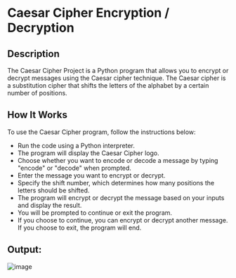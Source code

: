 # Caesar Cipher Encryption / Decryption
## Description
The Caesar Cipher Project is a Python program that allows you to encrypt or decrypt messages using the Caesar cipher technique. The Caesar cipher is a substitution cipher that shifts the letters of the alphabet by a certain number of positions.

## How It Works
To use the Caesar Cipher program, follow the instructions below:

- Run the code using a Python interpreter.
- The program will display the Caesar Cipher logo.
- Choose whether you want to encode or decode a message by typing "encode" or "decode" when prompted.
- Enter the message you want to encrypt or decrypt.
- Specify the shift number, which determines how many positions the letters should be shifted.
- The program will encrypt or decrypt the message based on your inputs and display the result.
- You will be prompted to continue or exit the program.
- If you choose to continue, you can encrypt or decrypt another message. If you choose to exit, the program will end.

## Output:
![image](https://github.com/sadafahmedd/python_projects/assets/90939272/24f760f8-95d5-4bbc-bd11-8c87f05a76da)
